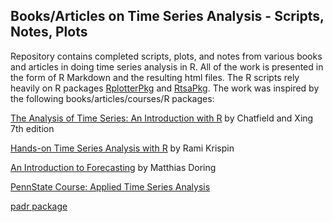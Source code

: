 ## Books/Articles on Time Series Analysis - Scripts, Notes, Plots

Repository contains completed scripts, plots, and notes from various books and articles in doing time series analysis in R. All of the work is presented in the form of R Markdown and the resulting html files.  The R scripts  rely heavily on R packages [RplotterPkg](https://github.com/deandevl/RplotterPkg) and [RtsaPkg](https://github.com/deandevl/RtsaPkg). The work was inspired by the following books/articles/courses/R packages:

 [The Analysis of Time Series: An Introduction with R](http://www.ams.sunysb.edu/~xing/tsRbook/data.html) by Chatfield and Xing 7th edition

[Hands-on Time Series Analysis with R](https://github.com/PacktPublishing/Hands-On-Time-Series-Analysis-with-R) by Rami Krispin

[An Introduction to Forecasting](https://www.datascienceblog.net/post/machine-learning/forecasting-an-introduction/) by Matthias Doring

[PennState Course: Applied Time Series Analysis](https://online.stat.psu.edu/stat510/)

[padr package](https://cran.r-project.org/web/packages/padr/index.html)



